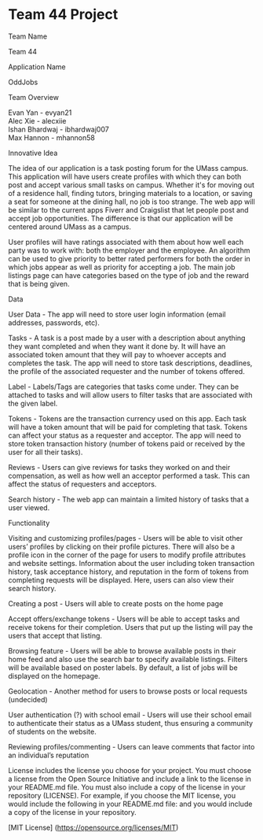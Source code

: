 # Team 44 Project
Team Name

Team 44

Application Name

OddJobs

Team Overview

Evan Yan - evyan21 <br>
Alec Xie - alecxiie <br>
Ishan Bhardwaj - ibhardwaj007 <br>
Max Hannon - mhannon58 

Innovative Idea

The idea of our application is a task posting forum for the UMass campus. This application will have users create profiles with which they can both post and accept various small tasks on campus. Whether it's for moving out of a residence hall, finding tutors, bringing materials to a location, or saving a seat for someone at the dining hall, no job is too strange. The web app will be similar to the current apps Fiverr and Craigslist that let people post and accept job opportunities. The difference is that our application will be centered around UMass as a campus.

User profiles will have ratings associated with them about how well each party was to work with: both the employer and the employee. An algorithm can be used to give priority to better rated performers for both the order in which jobs appear as well as priority for accepting a job. The main job listings page can have categories based on the type of job and the reward that is being given.

Data 

User Data - The app will need to store user login information (email addresses, passwords, etc).

Tasks - A task is a post made by a user with a description about anything they want completed and when they want it done by. It will have an associated token amount that they will pay to whoever accepts and completes the task. The app will need to store task descriptions, deadlines, the profile of the associated requester and the number of tokens offered.

Label - Labels/Tags are categories that tasks come under. They can be attached to tasks and will allow users to filter tasks that are associated with the given label.

Tokens - Tokens are the transaction currency used on this app. Each task will have a token amount that will be paid for completing that task. Tokens can affect your status as a requester and acceptor. The app will need to store token transaction history (number of tokens paid or received by the user for all their tasks).

Reviews - Users can give reviews for tasks they worked on and their compensation, as well as how well an acceptor performed a task. This can affect the status of requesters and acceptors.

Search history - The web app can maintain a limited history of tasks that a user viewed.

Functionality

Visiting and customizing profiles/pages - Users will be able to visit other users’ profiles by clicking on their profile pictures. There will also be a profile icon in the corner of the page for users to modify profile attributes and website settings. Information about the user including token transaction history, task acceptance history, and reputation in the form of tokens from completing requests will be displayed. Here, users can also view their search history.

Creating a post - Users will able to create posts on the home page

Accept offers/exchange tokens - Users will be able to accept tasks and receive tokens for their completion. Users that put up the listing will pay the users that accept that listing.

Browsing feature - Users will be able to browse available posts in their home feed and also use the search bar to specify available listings. Filters will be available based on poster labels. By default, a list of jobs will be displayed on the homepage.

Geolocation - Another method for users to browse posts or local requests (undecided)

User authentication (?) with school email - Users will use their school email to authenticate their status as a UMass student, thus ensuring a community of students on the website.

Reviewing profiles/commenting - Users can leave comments that factor into an individual’s reputation

License includes the license you choose for your project. You must choose a license from the Open Source Initiative and include a link to the license in your README.md file. You must also include a copy of the license in your repository (LICENSE). For example, if you choose the MIT license, you would include the following in your README.md file: and you would include a copy of the license in your repository.

[MIT License] (https://opensource.org/licenses/MIT) 

